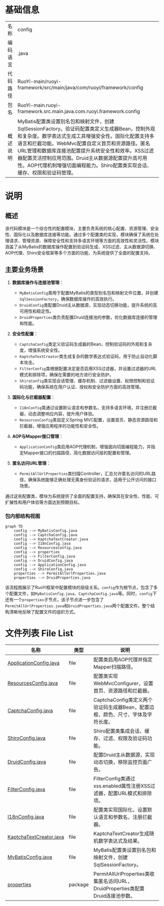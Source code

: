 # 基础信息

|      |      |
|------|------|
| 名称 | config |
| 编码语言 | .java |
| 代码路径 | RuoYi-main/ruoyi-framework/src/main/java/com/ruoyi/framework/config |
| 包名 | RuoYi-main.ruoyi-framework.src.main.java.com.ruoyi.framework.config |
| 概述说明 | MyBatis配置类设置别名包和映射文件，创建SqlSessionFactory。验证码配置类定义生成器Bean，控制外观和复杂度。数学表达式生成工具增强安全性。国际化配置支持多语言和拦截功能。WebMvc配置自定义首页和资源路径。匿名URL管理和数据库连接池配置提升系统安全性和效率。XSS过滤器配置灵活控制应用范围。Druid主从数据源配置提升高可用性。AOP代理机制增强切面编程能力。Shiro配置类实现会话、缓存、权限和验证码管理。 |

# 说明

## 概述
该代码模块是一个综合性的配置模块，主要负责系统的核心配置、资源管理、安全性、国际化以及数据库连接等功能。通过多个配置类的实现，模块确保了系统在处理请求、管理资源、保障安全性和支持多语言环境等方面的高效性和灵活性。模块涵盖了从MyBatis的数据库操作配置到验证码生成、XSS过滤、主从数据源切换、AOP代理、Shiro安全框架等多个方面的功能，为系统提供了全面的配置支持。

## 主要业务场景
1. **数据库操作与连接池管理**：
   - `MyBatisConfig`类用于配置MyBatis的类型别名包和映射文件位置，并创建`SqlSessionFactory`，确保数据库操作的高效执行。
   - `DruidConfig`类配置Druid主从数据源，实现动态切换功能，提升系统的高可用性和稳定性。
   - `DruidProperties`类负责配置Druid连接池的参数，优化数据库连接的管理和性能。

2. **安全性配置**：
   - `CaptchaConfig`类定义验证码生成器的Bean，控制验证码的外观和复杂度，增强系统安全性。
   - `KaptchaTextCreator`类生成复杂的数学表达式验证码，用于防止自动化脚本攻击。
   - `FilterConfig`类根据配置决定是否启用XSS过滤器，并设置过滤器的URL模式和排除项，确保在需要的地方进行安全防护。
   - `ShiroConfig`类实现会话管理、缓存机制、过滤器设置、权限控制和验证码功能，确保系统在用户认证、授权和安全防护方面的高效管理。

3. **国际化与拦截器配置**：
   - `I18nConfig`类通过设置默认语言和参数名，支持多语言环境，并注册拦截器，动态调整响应内容，提升用户体验。
   - `ResourcesConfig`类自定义Spring MVC配置，设置首页、静态资源路径和拦截器，增强应用程序的功能性和安全性。

4. **AOP与Mapper接口管理**：
   - `ApplicationConfig`类启用AOP代理机制，增强面向切面编程能力，并指定Mapper接口的扫描路径，简化数据访问层的配置和管理。

5. **匿名访问URL管理**：
   - `PermitAllUrlProperties`类扫描Controller，汇总允许匿名访问的URL路径，确保系统能够正确处理无需身份验证的请求，适用于公开访问的接口场景。

通过这些配置类，模块为系统提供了全面的配置支持，确保其在安全性、性能、可扩展性和用户体验等方面达到预期目标。


### 包内部结构视图

```mermaid
graph TD
    config --> MyBatisConfig.java
    config --> CaptchaConfig.java
    config --> KaptchaTextCreator.java
    config --> I18nConfig.java
    config --> ResourcesConfig.java
    config --> properties
    config --> FilterConfig.java
    config --> DruidConfig.java
    config --> ApplicationConfig.java
    config --> ShiroConfig.java
    properties --> PermitAllUrlProperties.java
    properties --> DruidProperties.java
```

该流程图展示了RuoYi框架中配置模块的层级关系。`config`作为根节点，包含了多个配置文件，如`MyBatisConfig.java`、`CaptchaConfig.java`等。同时，`config`下还有一个`properties`子节点，该子节点进一步包含了`PermitAllUrlProperties.java`和`DruidProperties.java`两个配置文件。整个结构清晰地反映了配置文件的组织方式。

# 文件列表 File List

| 名称   | 类型  | 说明 |
|-------|------|-------------|
| [ApplicationConfig.java](ApplicationConfig.md) | file | 配置类启用AOP代理并指定Mapper扫描路径。 |
| [ResourcesConfig.java](ResourcesConfig.md) | file | 配置类实现WebMvcConfigurer，设置首页、资源路径和拦截器。 |
| [CaptchaConfig.java](CaptchaConfig.md) | file | CaptchaConfig类定义两个验证码生成器Bean，配置边框、颜色、尺寸、字体及字符长度。 |
| [ShiroConfig.java](ShiroConfig.md) | file | Shiro配置类集成会话、缓存、过滤、权限及验证码功能。 |
| [DruidConfig.java](DruidConfig.md) | file | 配置Druid主从数据源，实现动态切换，移除监控页面广告。 |
| [FilterConfig.java](FilterConfig.md) | file | FilterConfig类通过xss.enabled属性注册XSS过滤器，配置URL模式和排除项。 |
| [I18nConfig.java](I18nConfig.md) | file | 配置类实现国际化，设置默认语言和参数名，注册拦截器。 |
| [KaptchaTextCreator.java](KaptchaTextCreator.md) | file | KaptchaTextCreator生成随机数学表达式及结果。 |
| [MyBatisConfig.java](MyBatisConfig.md) | file | MyBatis配置类设置别名包和映射文件，创建SqlSessionFactory。 |
| [properties](properties/_module.md) | package | PermitAllUrlProperties类收集匿名访问URL，DruidProperties类配置Druid连接池参数。 |


